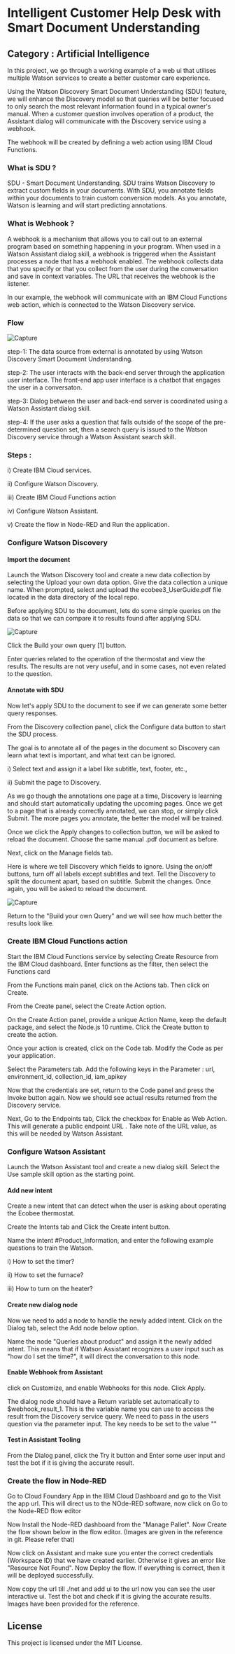 # Intelligent Customer Help Desk with Smart Document Understanding

## Category : Artificial  Intelligence

In this project, we go through a working example of a web ui that utilises multiple Watson services to create a better customer care experience.

Using the Watson Discovery Smart Document Understanding (SDU) feature, we will enhance the Discovery model so that queries will be better focused to only search the most relevant information found in a typical owner's manual. When a customer question involves operation of a product, the Assistant dialog will communicate with the Discovery service using a webhook.

The webhook will be created by defining a web action using IBM Cloud Functions.

### What is SDU ?

SDU - Smart Document Understanding. SDU trains Watson Discovery to extract custom fields in your documents. With SDU, you annotate fields within your documents to train custom conversion models. As you annotate, Watson is learning and will start predicting annotations. 

### What is Webhook ?

A webhook is a mechanism that allows you to call out to an external program based on something happening in your program. When used in a Watson Assistant dialog skill, a webhook is triggered when the Assistant processes a node that has a webhook enabled. The webhook collects data that you specify or that you collect from the user during the conversation and save in context variables. The URL that receives the webhook is the listener. 

In our example, the webhook will communicate with an IBM Cloud Functions web action, which is connected to the Watson Discovery service.

### Flow

![Capture](https://user-images.githubusercontent.com/64901867/81792927-55dc0580-9526-11ea-9339-8c817ecac130.PNG)

step-1: The  data  source  from  external  is  annotated  by  using  Watson  Discovery Smart  Document  Understanding.

step-2: The  user  interacts  with  the  back-end  server  through  the  application  user  interface. The  front-end  app  user  interface  is  a  chatbot  that  engages  the  user  in  a  conversaton.

step-3: Dialog  between  the  user  and  back-end  server is  coordinated  using  a  Watson  Assistant  dialog  skill.

step-4: If  the  user  asks  a  question  that  falls  outside  of  the  scope  of  the  pre-determined  question  set, then  a  search  query  is  issued  to  the  Watson  Discovery  service  through  a  Watson  Assistant  search  skill.

### Steps :

i) Create IBM Cloud services.

ii) Configure  Watson  Discovery.

iii) Create IBM Cloud Functions action

iv) Configure  Watson  Assistant.

v) Create the flow in Node-RED and Run the application.

### Configure Watson Discovery

#### Import the document

Launch the Watson Discovery tool and create a new data collection by selecting the Upload your own data option. Give the data collection a unique name. When prompted, select and upload the ecobee3_UserGuide.pdf file located in the data directory of the local repo.

Before applying SDU to the document, lets do some simple queries on the data so that we can compare it to results found after applying SDU.

![Capture](https://github.com/IBM/watson-discovery-sdu-with-assistant/blob/master/doc/source/images/disco-collection-panel-pre.png)

Click the Build your own query [1] button.

Enter queries related to the operation of the thermostat and view the results. The results are not very useful, and in some cases, not even related to the question.

#### Annotate with SDU 

Now let's apply SDU to the document to see if we can generate some better query responses.

From the Discovery collection panel, click the Configure data button to start the SDU process.

The goal is to annotate all of the pages in the document so Discovery can learn what text is important, and what text can be ignored.

i) Select text and assign it a label like subtitle, text, footer, etc.,

ii) Submit the page to Discovery.

As we go though the annotations one page at a time, Discovery is learning and should start automatically updating the upcoming pages. Once we get to a page that is already correctly annotated, we can stop, or simply click Submit. The more pages you annotate, the better the model will be trained.

Once we click the Apply changes to collection button, we will be asked to reload the document. Choose the same manual .pdf document as before.

Next, click on the Manage fields tab.

Here is where we tell Discovery which fields to ignore. Using the on/off buttons, turn off all labels except subtitles and text. Tell the Discovery to split the document apart, based on subtitle. Submit the changes. Once again, you will be asked to reload the document.

![Capture](https://github.com/IBM/watson-discovery-sdu-with-assistant/blob/master/doc/source/images/disco-collection-panel.png)

Return to the "Build your own Query" and we will see how much better the results look like.

### Create IBM Cloud Functions action

Start the IBM Cloud Functions service by selecting Create Resource from the IBM Cloud dashboard. Enter functions as the filter, then select the Functions card

From the Functions main panel, click on the Actions tab. Then click on Create.

From the Create panel, select the Create Action option.

On the Create Action panel, provide a unique Action Name, keep the default package, and select the Node.js 10 runtime. Click the Create button to create the action.

Once your action is created, click on the Code tab. Modify the Code as per your application.

Select the Parameters tab. Add the following keys in the Parameter : url, environment_id, collection_id, iam_apikey

Now that the credentials are set, return to the Code panel and press the Invoke button again. Now we should see actual results returned from the Discovery service.

Next, Go to the Endpoints tab, Click the checkbox for Enable as Web Action. This will generate a public endpoint URL . Take note of the URL value, as this will be needed by Watson Assistant.

### Configure Watson Assistant

Launch the Watson Assistant tool and create a new dialog skill. Select the Use sample skill option as the starting point. 

#### Add new intent

Create a new intent that can detect when the user is asking about operating the Ecobee thermostat.

Create the Intents tab and Click the Create intent button.

Name the intent #Product_Information, and enter the following example questions to train the Watson.

i) How to set the timer?

ii) How to set the furnace?

iii) How to turn on the heater?

#### Create new dialog node

Now we need to add a node to handle the newly added intent. Click on the Dialog tab, select the Add node below option. 

Name the node "Queries about product" and assign it the newly added intent. This means that if Watson Assistant recognizes a user input such as "how do I set the time?", it will direct the conversation to this node.

#### Enable Webhook from Assistant

click on Customize, and enable Webhooks for this node. Click Apply.

The dialog node should have a Return variable set automatically to $webhook_result_1. This is the variable name you can use to access the result from the Discovery service query. We need to pass in the users question via the parameter input. The key needs to be set to the value "<?input.text?>"

#### Test in Assistant Tooling

From the Dialog panel, click the Try it button and Enter some user input and test the bot if it is giving the accurate result.

### Create the flow in Node-RED 

Go to Cloud Foundary App in the IBM Cloud Dashboard and go to the Visit the app url. This will direct us to the NOde-RED software, now click on Go to the Node-RED flow editor

Now Install the Node-RED dashboard from the "Manage Pallet". Now Create the flow shown below in the flow editor. (Images are given in the reference in git. Please refer that)

Now click on Assistant and make sure you enter the correct credentials (Workspace ID) that we have created earlier. Otherwise it gives an error like "Resource Not Found". Now Deploy the flow. If everything is correct, then it will be deployed successfully.

Now copy the url till ./net and add ui to the url now you can see the user interactive ui. Test the bot and check if it is giving the accurate results. Images have been provided for the reference.

## License

This project is licensed under the MIT License.






